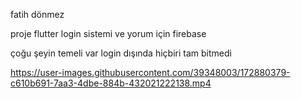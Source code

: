 fatih dönmez 

proje flutter
login sistemi ve yorum için firebase

çoğu şeyin temeli var login dışında hiçbiri tam bitmedi



https://user-images.githubusercontent.com/39348003/172880379-c610b691-7aa3-4dbe-884b-432021222138.mp4

